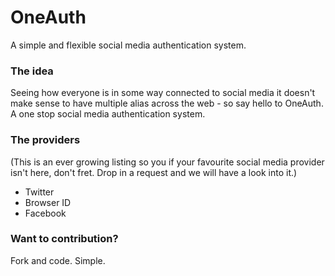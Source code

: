 # OneAuth

A simple and flexible social media authentication system.

### The idea
Seeing how everyone is in some way connected to social media it doesn't make sense to have multiple alias across the web - so say hello to OneAuth. A one stop social media authentication system.

### The providers
(This is an ever growing listing so you if your favourite social media provider isn't here, don't fret. Drop in a request and we will have a look into it.)

* Twitter
* Browser ID
* Facebook

### Want to contribution?
Fork and code. Simple. 